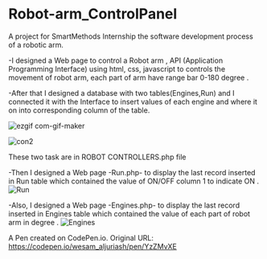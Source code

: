 # Robot-arm_ControlPanel

A project for SmartMethods Internship the software development process of a robotic arm.

-I designed a Web page to control a Robot arm , API (Application Programming Interface) using html, css, javascript to controls the movement of robot arm, each part of arm have range bar 0-180 degree .
	
-After that I designed a database with two tables(Engines,Run) and  I connected it with the Interface to insert values of each engine and where it on  into corresponding column of the table.

![ezgif com-gif-maker](https://user-images.githubusercontent.com/74800962/122817933-398dc900-d2e1-11eb-803b-f62212f6e8f9.gif)




![con2](https://user-images.githubusercontent.com/74800962/122815741-891ec580-d2de-11eb-95ab-b165bd0610de.gif)


These two task are in ROBOT CONTROLLERS.php file 

-Then I designed a Web page -Run.php- to display the last record inserted in Run table which contained the value of ON/OFF column 1 to indicate ON .
![Run](https://user-images.githubusercontent.com/74800962/122815307-f2ea9f80-d2dd-11eb-86b6-ddc646916524.gif)


-Also, I designed a Web page -Engines.php- to display the last record inserted in Engines table which contained the value of each part of robot arm in degree .
![Engines](https://user-images.githubusercontent.com/74800962/122815174-c767b500-d2dd-11eb-8c1c-92989b1f2db6.gif)


A Pen created on CodePen.io. Original URL: https://codepen.io/wesam_aljuriash/pen/YzZMvXE
